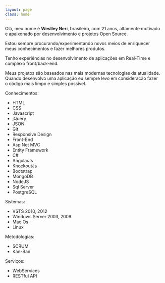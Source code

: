 ```yaml
---
layout: page
class: home
---
```

Olá, meu nome é **Weslley Neri**, brasileiro, com 21 anos, altamente motivado e apaixonado por desenvolvimento e projetos Open Source.

Estou sempre procurando/experimentando novos meios de enriquecer meus conhecimentos e fazer melhores produtos.

Tenho experiências no desenvolvimento de aplicações em Real-Time e complexo front/back-end. 

Meus projetos são baseados nas mais modernas tecnologias da atualidade. Quando desenvolvo uma aplicação eu sempre levo em consideração fazer o código mais limpo e simples possível.

Conhecimentos:
- HTML
- CSS
- Javascript
- jQuery
- JSON
- Git
- Responsive Design
- Front-End
- Asp Net MVC
- Entity Framework
- C#
- AngularJs
- KnockoutJs
- Bootstrap
- MongoDB
- NodeJS
- Sql Server
- PostgreSQL

Sistemas:
- VSTS 2010, 2012
- Windows Server 2003, 2008
- Mac Os
- Linux

Metodologias:
- SCRUM
- Kan-Ban

Serviços:
- WebServices
- RESTful API
